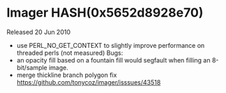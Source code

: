 # Imager HASH(0x5652d8928e70)

Released 20 Jun 2010

- use PERL_NO_GET_CONTEXT to slightly improve performance on threaded perls (not measured) Bugs: 
- an opacity fill based on a fountain fill would segfault when filling an 8-bit/sample image. 
- merge thickline branch polygon fix https://github.com/tonycoz/imager/isssues/43518